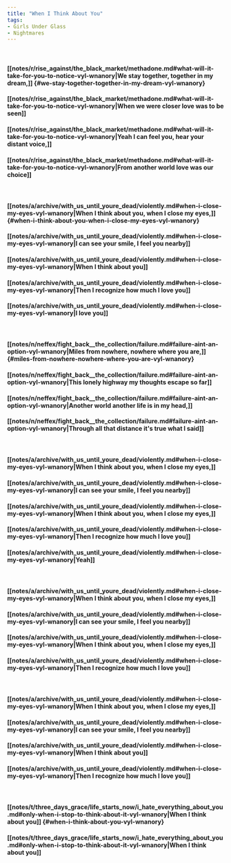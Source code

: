 ```yaml
---
title: "When I Think About You"
tags:
- Girls Under Glass
- Nightmares
---
```

&nbsp;
#### [[notes/r/rise_against/the_black_market/methadone.md#what-will-it-take-for-you-to-notice-vyl-wnanory|We stay together, together in my dream,]] {#we-stay-together-together-in-my-dream-vyl-wnanory}
#### [[notes/r/rise_against/the_black_market/methadone.md#what-will-it-take-for-you-to-notice-vyl-wnanory|When we were closer love was to be seen]]
#### [[notes/r/rise_against/the_black_market/methadone.md#what-will-it-take-for-you-to-notice-vyl-wnanory|Yeah I can feel you, hear your distant voice,]]
#### [[notes/r/rise_against/the_black_market/methadone.md#what-will-it-take-for-you-to-notice-vyl-wnanory|From another world love was our choice]]
&nbsp;
#### [[notes/a/archive/with_us_until_youre_dead/violently.md#when-i-close-my-eyes-vyl-wnanory|When I think about you, when I close my eyes,]] {#when-i-think-about-you-when-i-close-my-eyes-vyl-wnanory}
#### [[notes/a/archive/with_us_until_youre_dead/violently.md#when-i-close-my-eyes-vyl-wnanory|I can see your smile, I feel you nearby]]
#### [[notes/a/archive/with_us_until_youre_dead/violently.md#when-i-close-my-eyes-vyl-wnanory|When I think about you]]
#### [[notes/a/archive/with_us_until_youre_dead/violently.md#when-i-close-my-eyes-vyl-wnanory|Then I recognize how much I love you]]
#### [[notes/a/archive/with_us_until_youre_dead/violently.md#when-i-close-my-eyes-vyl-wnanory|I love you]]
&nbsp;
#### [[notes/n/neffex/fight_back__the_collection/failure.md#failure-aint-an-option-vyl-wnanory|Miles from nowhere, nowhere where you are,]] {#miles-from-nowhere-nowhere-where-you-are-vyl-wnanory}
#### [[notes/n/neffex/fight_back__the_collection/failure.md#failure-aint-an-option-vyl-wnanory|This lonely highway my thoughts escape so far]]
#### [[notes/n/neffex/fight_back__the_collection/failure.md#failure-aint-an-option-vyl-wnanory|Another world another life is in my head,]]
#### [[notes/n/neffex/fight_back__the_collection/failure.md#failure-aint-an-option-vyl-wnanory|Through all that distance it's true what I said]]
&nbsp;
#### [[notes/a/archive/with_us_until_youre_dead/violently.md#when-i-close-my-eyes-vyl-wnanory|When I think about you, when I close my eyes,]]
#### [[notes/a/archive/with_us_until_youre_dead/violently.md#when-i-close-my-eyes-vyl-wnanory|I can see your smile, I feel you nearby]]
#### [[notes/a/archive/with_us_until_youre_dead/violently.md#when-i-close-my-eyes-vyl-wnanory|When I think about you, when I close my eyes,]]
#### [[notes/a/archive/with_us_until_youre_dead/violently.md#when-i-close-my-eyes-vyl-wnanory|Then I recognize how much I love you]]
#### [[notes/a/archive/with_us_until_youre_dead/violently.md#when-i-close-my-eyes-vyl-wnanory|Yeah]]
&nbsp;
#### [[notes/a/archive/with_us_until_youre_dead/violently.md#when-i-close-my-eyes-vyl-wnanory|When I think about you, when I close my eyes,]]
#### [[notes/a/archive/with_us_until_youre_dead/violently.md#when-i-close-my-eyes-vyl-wnanory|I can see your smile, I feel you nearby]]
#### [[notes/a/archive/with_us_until_youre_dead/violently.md#when-i-close-my-eyes-vyl-wnanory|When I think about you, when I close my eyes,]]
#### [[notes/a/archive/with_us_until_youre_dead/violently.md#when-i-close-my-eyes-vyl-wnanory|Then I recognize how much I love you]]
&nbsp;
#### [[notes/a/archive/with_us_until_youre_dead/violently.md#when-i-close-my-eyes-vyl-wnanory|When I think about you, when I close my eyes,]]
#### [[notes/a/archive/with_us_until_youre_dead/violently.md#when-i-close-my-eyes-vyl-wnanory|I can see your smile, I feel you nearby]]
#### [[notes/a/archive/with_us_until_youre_dead/violently.md#when-i-close-my-eyes-vyl-wnanory|When I think about you]]
#### [[notes/a/archive/with_us_until_youre_dead/violently.md#when-i-close-my-eyes-vyl-wnanory|Then I recognize how much I love you]]
&nbsp;
#### [[notes/t/three_days_grace/life_starts_now/i_hate_everything_about_you.md#only-when-i-stop-to-think-about-it-vyl-wnanory|When I think about you]] {#when-i-think-about-you-vyl-wnanory}
#### [[notes/t/three_days_grace/life_starts_now/i_hate_everything_about_you.md#only-when-i-stop-to-think-about-it-vyl-wnanory|When I think about you]]
